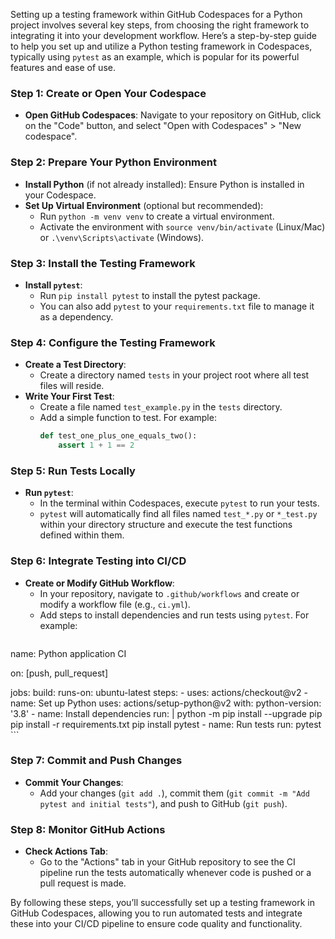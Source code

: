 Setting up a testing framework within GitHub Codespaces for a Python project involves several key steps, from choosing the right framework to integrating it into your development workflow. Here’s a step-by-step guide to help you set up and utilize a Python testing framework in Codespaces, typically using `pytest` as an example, which is popular for its powerful features and ease of use.

### Step 1: Create or Open Your Codespace
- **Open GitHub Codespaces**: Navigate to your repository on GitHub, click on the "Code" button, and select "Open with Codespaces" > "New codespace".

### Step 2: Prepare Your Python Environment
- **Install Python** (if not already installed): Ensure Python is installed in your Codespace.
- **Set Up Virtual Environment** (optional but recommended):
  - Run `python -m venv venv` to create a virtual environment.
  - Activate the environment with `source venv/bin/activate` (Linux/Mac) or `.\venv\Scripts\activate` (Windows).

### Step 3: Install the Testing Framework
- **Install `pytest`**:
  - Run `pip install pytest` to install the pytest package.
  - You can also add `pytest` to your `requirements.txt` file to manage it as a dependency.

### Step 4: Configure the Testing Framework
- **Create a Test Directory**:
  - Create a directory named `tests` in your project root where all test files will reside.
- **Write Your First Test**:
  - Create a file named `test_example.py` in the `tests` directory.
  - Add a simple function to test. For example:
    ```python
    def test_one_plus_one_equals_two():
        assert 1 + 1 == 2
    ```

### Step 5: Run Tests Locally
- **Run `pytest`**:
  - In the terminal within Codespaces, execute `pytest` to run your tests.
  - `pytest` will automatically find all files named `test_*.py` or `*_test.py` within your directory structure and execute the test functions defined within them.

### Step 6: Integrate Testing into CI/CD
- **Create or Modify GitHub Workflow**:
  - In your repository, navigate to `.github/workflows` and create or modify a workflow file (e.g., `ci.yml`).
  - Add steps to install dependencies and run tests using `pytest`. For example:
    ```yaml
name: Python application CI

on: [push, pull_request]

jobs:
  build:
    runs-on: ubuntu-latest
    steps:
      - uses: actions/checkout@v2
      - name: Set up Python
        uses: actions/setup-python@v2
        with:
          python-version: '3.8'
      - name: Install dependencies
        run: |
          python -m pip install --upgrade pip
          pip install -r requirements.txt
          pip install pytest
      - name: Run tests
        run: pytest
    ```

### Step 7: Commit and Push Changes
- **Commit Your Changes**:
  - Add your changes (`git add .`), commit them (`git commit -m "Add pytest and initial tests"`), and push to GitHub (`git push`).

### Step 8: Monitor GitHub Actions
- **Check Actions Tab**:
  - Go to the "Actions" tab in your GitHub repository to see the CI pipeline run the tests automatically whenever code is pushed or a pull request is made.

By following these steps, you’ll successfully set up a testing framework in GitHub Codespaces, allowing you to run automated tests and integrate these into your CI/CD pipeline to ensure code quality and functionality.